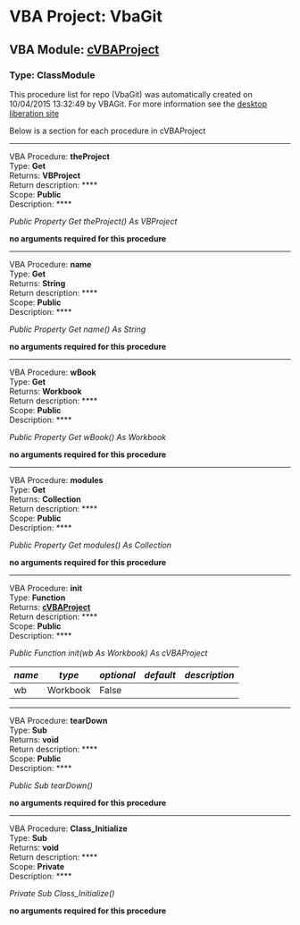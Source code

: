 # VBA Project: **VbaGit**
## VBA Module: **[cVBAProject](/libraries/cVBAProject.cls "source is here")**
### Type: ClassModule  

This procedure list for repo (VbaGit) was automatically created on 10/04/2015 13:32:49 by VBAGit.
For more information see the [desktop liberation site](http://ramblings.mcpher.com/Home/excelquirks/drivesdk/gettinggithubready "desktop liberation")

Below is a section for each procedure in cVBAProject

---
VBA Procedure: **theProject**  
Type: **Get**  
Returns: **VBProject**  
Return description: ****  
Scope: **Public**  
Description: ****  

*Public Property Get theProject() As VBProject*  

**no arguments required for this procedure**


---
VBA Procedure: **name**  
Type: **Get**  
Returns: **String**  
Return description: ****  
Scope: **Public**  
Description: ****  

*Public Property Get name() As String*  

**no arguments required for this procedure**


---
VBA Procedure: **wBook**  
Type: **Get**  
Returns: **Workbook**  
Return description: ****  
Scope: **Public**  
Description: ****  

*Public Property Get wBook() As Workbook*  

**no arguments required for this procedure**


---
VBA Procedure: **modules**  
Type: **Get**  
Returns: **Collection**  
Return description: ****  
Scope: **Public**  
Description: ****  

*Public Property Get modules() As Collection*  

**no arguments required for this procedure**


---
VBA Procedure: **init**  
Type: **Function**  
Returns: **[cVBAProject](/libraries/cVBAProject_cls.md "cVBAProject")**  
Return description: ****  
Scope: **Public**  
Description: ****  

*Public Function init(wb As Workbook) As cVBAProject*  

*name*|*type*|*optional*|*default*|*description*
---|---|---|---|---
wb|Workbook|False||


---
VBA Procedure: **tearDown**  
Type: **Sub**  
Returns: **void**  
Return description: ****  
Scope: **Public**  
Description: ****  

*Public Sub tearDown()*  

**no arguments required for this procedure**


---
VBA Procedure: **Class_Initialize**  
Type: **Sub**  
Returns: **void**  
Return description: ****  
Scope: **Private**  
Description: ****  

*Private Sub Class_Initialize()*  

**no arguments required for this procedure**
